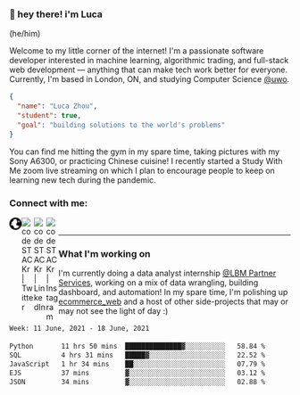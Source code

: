 ### :wave: hey there! i'm Luca

(he/him)

Welcome to my little corner of the internet! I'm a passionate software developer interested in machine learning, algorithmic trading, and full-stack web development &mdash; anything that can make tech work better for everyone. Currently, I'm based in London, ON, and studying Computer Science [@uwo](https://www.uwo.ca/).


```json
{
  "name": "Luca Zhou",
  "student": true,
  "goal": "building solutions to the world's problems"
}
```

You can find me hitting the gym in my spare time, taking pictures with my Sony A6300, or practicing Chinese cuisine! I recently started a Study With Me zoom live streaming on which I plan to encourage people to keep on learning new tech during the pandemic.

### Connect with me:

[<img align="left" alt="codeSTACKr.com" width="22px" src="https://raw.githubusercontent.com/iconic/open-iconic/master/svg/globe.svg" />][website]
[<img align="left" alt="codeSTACKr | Twitter" width="22px" src="https://cdn.jsdelivr.net/npm/simple-icons@v3/icons/twitter.svg" />][twitter]
[<img align="left" alt="codeSTACKr | LinkedIn" width="22px" src="https://cdn.jsdelivr.net/npm/simple-icons@v3/icons/linkedin.svg" />][linkedin]
[<img align="left" alt="codeSTACKr | Instagram" width="22px" src="https://cdn.jsdelivr.net/npm/simple-icons@v3/icons/instagram.svg" />][instagram]

[website]: http://www.lucazhou.ca/
[twitter]: https://twitter.com/LucaZhou9
[instagram]: https://www.instagram.com/lucazhou_/
[linkedin]: https://www.linkedin.com/in/lucazhou/

<br/>

---

### What I'm working on

I'm currently doing a data analyst internship [@LBM Partner Services](https://lbmpartnerservices.com/), working on a mix of data wrangling, building dashboard, and automation! In my spare time, I'm polishing up [ecommerce_web](https://github.com/chefZau/ecommerce_web) and a host of other side-projects that may or may not see the light of day :)

<!--START_SECTION:waka-->
```text
Week: 11 June, 2021 - 18 June, 2021

Python       11 hrs 50 mins  ██████████████▓░░░░░░░░░░   58.84 % 
SQL          4 hrs 31 mins   █████▓░░░░░░░░░░░░░░░░░░░   22.52 % 
JavaScript   1 hr 34 mins    ██░░░░░░░░░░░░░░░░░░░░░░░   07.79 % 
EJS          37 mins         ▓░░░░░░░░░░░░░░░░░░░░░░░░   03.12 % 
JSON         34 mins         ▓░░░░░░░░░░░░░░░░░░░░░░░░   02.88 % 
```
<!--END_SECTION:waka-->

